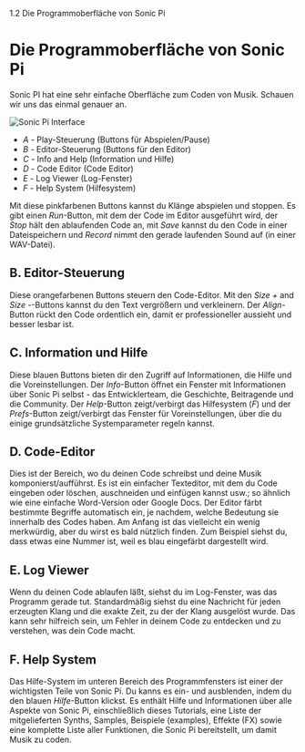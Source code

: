 1.2 Die Programmoberfläche von Sonic Pi

# Die Programmoberfläche von Sonic Pi

Sonic PI hat eine sehr einfache Oberfläche zum Coden von Musik. Schauen wir uns das einmal genauer an.

![Sonic Pi Interface](:/images/tutorial/GUI.png)


* *A* - Play-Steuerung (Buttons für Abspielen/Pause)
* *B* - Editor-Steuerung (Buttons für den Editor)
* *C* - Info and Help (Information und Hilfe)
* *D* - Code Editor (Code Editor)
* *E* - Log Viewer (Log-Fenster)
* *F* - Help System (Hilfesystem)

Mit diese pinkfarbenen Buttons kannst du Klänge abspielen und stoppen. Es gibt einen *Run*-Button, mit dem der Code im Editor ausgeführt wird, der *Stop* hält den ablaufenden Code an, mit *Save* kannst du den Code in einer Dateispeichern und *Record* nimmt den gerade laufenden Sound auf (in einer WAV-Datei).

## B. Editor-Steuerung

Diese orangefarbenen Buttons steuern den Code-Editor. Mit den *Size
+* and *Size -*-Buttons kannst du den Text vergrößern und verkleinern. Der *Align*-Button rückt den Code ordentlich ein, damit er professioneller aussieht und besser lesbar ist.

## C. Information und Hilfe

Diese blauen Buttons bieten dir den Zugriff auf Informationen, die Hilfe und die Voreinstellungen. Der *Info*-Button öffnet ein Fenster mit Informationen über Sonic Pi selbst - das Entwicklerteam, die Geschichte, Beitragende und die Community. Der *Help*-Button zeigt/verbirgt das Hilfesystem (*F*) und der *Prefs*-Button zeigt/verbirgt das Fenster für Voreinstellungen, über die du einige grundsätzliche Systemparameter regeln kannst.

## D. Code-Editor

Dies ist der Bereich, wo du deinen Code schreibst und deine Musik komponierst/aufführst. Es ist ein einfacher Texteditor, mit dem du Code eingeben oder löschen, auschneiden und einfügen kannst usw.; so ähnlich wie eine einfache Word-Version oder Google Docs. Der Editor färbt bestimmte Begriffe automatisch ein, je nachdem, welche Bedeutung sie innerhalb des Codes haben. Am Anfang ist das vielleicht ein wenig merkwürdig, aber du wirst es bald nützlich finden. Zum Beispiel siehst du, dass etwas eine Nummer ist, weil es blau eingefärbt dargestellt wird.

## E. Log Viewer

Wenn du deinen Code ablaufen läßt, siehst du im Log-Fenster, was das Programm gerade tut. Standardmäßig siehst du eine Nachricht für jeden erzeugten Klang und die exakte Zeit, zu der der Klang ausgelöst wurde. Das kann sehr hilfreich sein, um Fehler in deinem Code zu entdecken und zu verstehen, was dein Code macht.

## F. Help System

Das Hilfe-System im unteren Bereich des Programmfensters ist einer der wichtigsten Teile von Sonic Pi. Du kanns es ein- und ausblenden, indem du den blauen *Hilfe*-Button klickst. Es enthält Hilfe und Informationen über alle Aspekte von Sonic Pi, einschließlich dieses Tutorials, eine Liste der mitgelieferten Synths, Samples, Beispiele (examples), Effekte (FX) sowie eine komplette Liste aller Funktionen, die Sonic Pi bereitstellt, um damit Musik zu coden.
